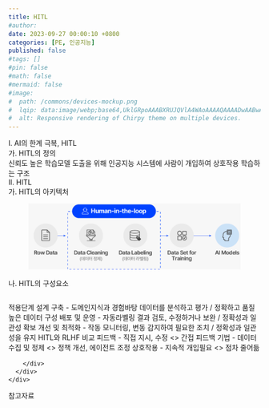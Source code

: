 ```yaml
---
title: HITL
#author: 
date: 2023-09-27 00:00:10 +0800
categories: [PE, 인공지능]
published: false
#tags: []
#pin: false
#math: false
#mermaid: false
#image:
#  path: /commons/devices-mockup.png
#  lqip: data:image/webp;base64,UklGRpoAAABXRUJQVlA4WAoAAAAQAAAADwAABwAAQUxQSDIAAAARL0AmbZurmr57yyIiqE8oiG0bejIYEQTgqiDA9vqnsUSI6H+oAERp2HZ65qP/VIAWAFZQOCBCAAAA8AEAnQEqEAAIAAVAfCWkAALp8sF8rgRgAP7o9FDvMCkMde9PK7euH5M1m6VWoDXf2FkP3BqV0ZYbO6NA/VFIAAAA
#  alt: Responsive rendering of Chirpy theme on multiple devices.
---
```


<div class="post-wrap">
  <div class="para">
    <div class="para-title">
      I. AI의 한계 극복, HITL
    </div>
    <div class="para-cntnt">
      <div class="para">
        <div class="para-title">
          가. HITL의 정의
        </div>
        <div class="para-cntnt">
            신뢰도 높은 학습모델 도출을 위해 인공지능 시스템에 사람이 개입하여 상호작용 학습하는 구조
        </div>
      </div>
    </div>
  </div>
  
  <div class="para">
    <div class="para-title">
      II. HITL
    </div>
    <div class="para-cntnt">
      <div class="para">
        <div class="para-title">
          가. HITL의 아키텍처
        </div>
        <div class="para-cntnt">
          <figure class="post-figure">
            <img src="/assets/img/posts/HITL.png" alt="HITL">
<!--            <figcaption>Source: Unveiling the Metaverse: Exploring Emerging Trends, Multifaceted Perspectives, and Future Challenges</figcaption>-->
          </figure>
        </div>
      </div>
      <div class="para">
        <div class="para-title">
          나. HITL의 구성요소
        </div>
        <div class="para-cntnt">
          <table class="post-table">
          </table>
          적용단계
  설계 구축 - 도메인지식과 경험바탕 데이터를 분석하고 평가 / 정확하고 품질 높은 데이터 구성
  배포 및 운영 - 자동라벨링 결과 검토, 수정하거나 보완 / 정확성과 일관성 확보
  개선 및 최적화 - 작동 모니터링, 변동 감지하여 필요한 조치 / 정확성과 일관성을 유지
HITL와 RLHF 비교
  피드백 - 직접 지시, 수정 &lt;&gt; 간접 피드백
  기법 - 데이터 수집 및 정제 &lt;&gt; 정책 개선, 에이전트 조정
  상호작용 - 지속적 개입필요 &lt;&gt; 점차 줄어듦

        </div>
      </div>
    </div>
  </div>

  <div class="refr-wrap">
    <div class="refr-title">
        참고자료
    </div>
    <ol class="refr-list">
    <!--    <li>(나현식, 최대선) <a target="_blank" href="https://scienceon.kisti.re.kr/commons/util/originalView.do?cn=JAKO202225948430499&oCn=JAKO202225948430499&dbt=JAKO&journal=NJOU00291864">메타버스 보안 위협 요소 및 대응 방안 검토</a></li>-->
    <!--    <li>(M. Uddin, S. Manickam, H. Ullah, M. Obaidat and A. Dandoush) <a target="_blank" href="https://ieeexplore.ieee.org/abstract/document/10138386">Unveiling the Metaverse: Exploring Emerging Trends, Multifaceted Perspectives, and Future Challenges</a></li>-->
    </ol>
  </div>
</div>
